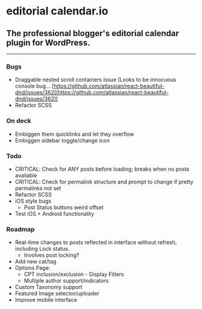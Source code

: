 # editorial calendar.io

<!-- [![Known Vulnerabilities](https://snyk.io/test/github/roundhousedesigns/calendario/badge.svg)](https://snyk.io/test/github/roundhousedesigns/calendario)
[![DeepScan grade](https://deepscan.io/api/teams/14424/projects/17809/branches/421337/badge/grade.svg)](https://deepscan.io/dashboard#view=project&tid=14424&pid=17809&bid=421337)
[![Codacy Badge](https://app.codacy.com/project/badge/Grade/30d73f826c774f6ba8437003efef22b2)](https://www.codacy.com/gh/roundhousedesigns/calendario/dashboard?utm_source=github.com&amp;utm_medium=referral&amp;utm_content=roundhousedesigns/calendario&amp;utm_campaign=Badge_Grade) -->

## The professional blogger's editorial calendar plugin for WordPress.

---

### Bugs

- Draggable nested scroll containers issue (Looks to be innocuous console bug... [https://github.com/atlassian/react-beautiful-dnd/issues/362](https://github.com/atlassian/react-beautiful-dnd/issues/362))
- Refactor SCSS

### On deck

- Embiggen them quicklinks and let they overflow
- Embiggen sidebar toggle/change icon

### Todo

- CRITICAL: Check for ANY posts before loading; breaks when no posts available
- CRITICAL: Check for permalink structure and prompt to change if pretty permalinks not set
- Refactor SCSS
- iOS style bugs
  - Post Status buttons weird offset
- Test iOS + Android functionality

### Roadmap

- Real-time changes to posts reflected in interface without refresh, including Lock status.
  - Involves post locking?
- Add new cat/tag
- Options Page:
  - CPT inclusion/exclusion - Display Filters
  - Multiple author support/indicators
- Custom Taxonomy support
- Featured Image selector/uploader
- Improve mobile interface
